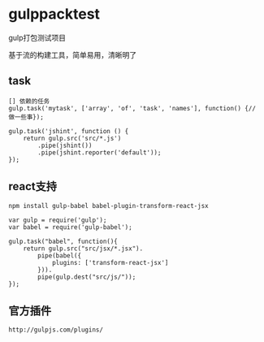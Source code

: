 # gulppacktest
gulp打包测试项目

基于流的构建工具，简单易用，清晰明了
## task
    [] 依赖的任务
    gulp.task('mytask', ['array', 'of', 'task', 'names'], function() {// 做一些事});
    
    gulp.task('jshint', function () {
        return gulp.src('src/*.js')
            .pipe(jshint())
            .pipe(jshint.reporter('default'));
    });
## react支持
    npm install gulp-babel babel-plugin-transform-react-jsx
    
    var gulp = require('gulp');
    var babel = require('gulp-babel');
    
    gulp.task("babel", function(){
        return gulp.src("src/jsx/*.jsx").
            pipe(babel({
                plugins: ['transform-react-jsx']
            })).
            pipe(gulp.dest("src/js/"));
    });
## 官方插件
    http://gulpjs.com/plugins/
    